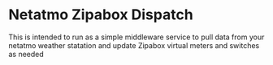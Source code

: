 # Netatmo Zipabox Dispatch

This is intended to run as a simple middleware service to pull data from your 
netatmo weather statation and update Zipabox virtual meters and switches as
needed

